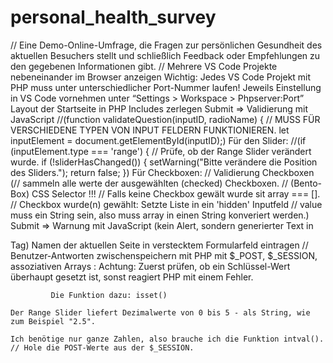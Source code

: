 # personal_health_survey
// Eine Demo-Online-Umfrage, die Fragen zur persönlichen Gesundheit des aktuellen Besuchers stellt und schließlich Feedback oder Empfehlungen zu den gegebenen Informationen gibt.
// Mehrere VS Code Projekte nebeneinander im Browser anzeigen
Wichtig: Jedes VS Code Projekt mit PHP muss unter unterschiedlicher Port-Nummer laufen! Jeweils Einstellung in VS Code vornehmen unter “Settings > Workspace > Phpserver:Port”
Layout der Startseite in PHP Includes zerlegen
Submit  => Validierung mit JavaScript //(function validateQuestion(inputID, radioName) {
    // MUSS FÜR VERSCHIEDENE TYPEN VON INPUT FELDERN FUNKTIONIEREN.
    let inputElement = document.getElementById(inputID);)
    Für den Slider: //(if (inputElement.type === 'range') {
        // Prüfe, ob der Range Slider verändert wurde.
        if (!sliderHasChanged()) {
            setWarning("Bitte verändere die Position des Sliders.");
            return false;
        })
    Für Checkboxen: // Validierung Checkboxen (// sammeln alle werte der ausgewählten (checked) Checkboxen.
    // (Bento-Box) CSS Selector !!! // Falls keine Checkbox gewält wurde sit array === []. // Checkbox wurde(n) gewählt: Setzte Liste in ein 'hidden' Inputfeld
    // value muss ein String sein, also muss array in einen String konveriert werden.)
Submit => Warnung mit JavaScript (kein Alert, sondern generierter Text in <p> Tag)
Namen der aktuellen Seite in verstecktem Formularfeld eintragen
// Benutzer-Antworten zwischenspeichern mit PHP
mit $_POST, $_SESSION, assoziativen Arrays : Achtung: Zuerst prüfen, ob ein Schlüssel-Wert überhaupt gesetzt ist,
             sonst reagiert PHP mit einem Fehler.

             Die Funktion dazu: isset()

    Der Range Slider liefert Dezimalwerte von 0 bis 5 - als String, wie
    zum Beispiel "2.5".

    Ich benötige nur ganze Zahlen, also brauche ich die Funktion intval(). // Hole die POST-Werte aus der $_SESSION.
  
